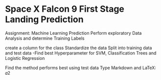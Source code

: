 # Space X Falcon 9 First Stage Landing Prediction
Assignment: Machine Learning Prediction
Perform exploratory Data Analysis and determine Training Labels

create a column for the class
Standardize the data
Split into training data and test data
-Find best Hyperparameter for SVM, Classification Trees and Logistic Regression

Find the method performs best using test data
Type Markdown and LaTeX:  𝛼2
